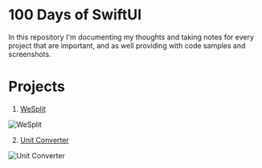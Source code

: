 # 100 Days of SwiftUI

In this repository I'm documenting my thoughts and taking notes for every project that are important, and as well providing with code samples and screenshots.

# Projects

1. [WeSplit](https://github.com/Sangsom/100-Days-of-SwiftUI/tree/master/Project1%20-%20WeSplit)

![WeSplit](https://media.giphy.com/media/H1qyVtZYFEc4xXfyiM/giphy.gif)

2. [Unit Converter](https://github.com/Sangsom/100-Days-of-SwiftUI/tree/master/Challenge1%20-%20Unit%20Converter)

![Unit Converter](https://media.giphy.com/media/H3xFiOERWcawsqPvis/giphy.gif)
